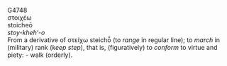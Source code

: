 <body>
  <p>G4748<br>  στοιχέω  <br> stoicheō  <br><i>stoy-kheh‘-o </i><br>From a derivative of   στείχω    steichō̄   (to <i>range</i> in regular line); to <i>march</i> in (military) rank (<i>keep</i> <i>step</i>), that is, (figuratively) to <i>conform</i> to virtue and piety: - walk (orderly).<br></p>
 </body>
